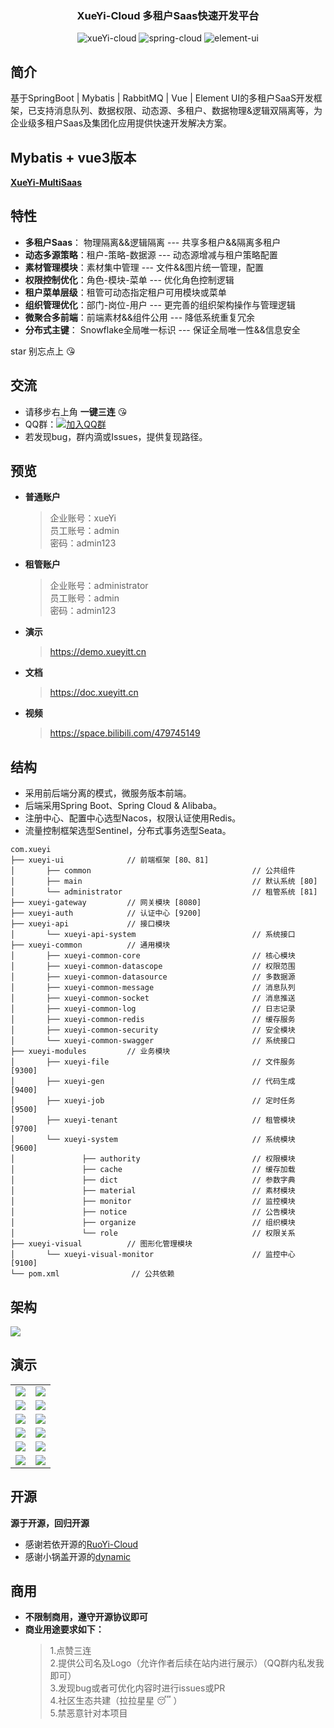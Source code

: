 <div align="center"><h3 align="center">XueYi-Cloud 多租户Saas快速开发平台</h3></div>
<p align="center">     
    <p align="center">
        <a>
            <img src="https://img.shields.io/badge/XueYi%20Cloud-v4.1.3-brightgreen" alt="xueYi-cloud">
        </a>
        <a>
            <img src="https://img.shields.io/badge/Spring%20Cloud-2020-blue" alt="spring-cloud">
        </a>
        <a>
            <img src="https://img.shields.io/badge/element--ui-2.15-brightgreen" alt="element-ui">
        </a>
    </p>
</p>

## 简介
基于SpringBoot | Mybatis | RabbitMQ | Vue | Element UI的多租户SaaS开发框架，已支持消息队列、数据权限、动态源、多租户、数据物理&逻辑双隔离等，为企业级多租户Saas及集团化应用提供快速开发解决方案。

##  Mybatis + vue3版本

**[XueYi-MultiSaas](https://gitee.com/xueyitiantang/XueYi-MultiSaas)**

## 特性
- **多租户Saas**： 物理隔离&&逻辑隔离 --- 共享多租户&&隔离多租户
- **动态多源策略**：租户-策略-数据源 --- 动态源增减与租户策略配置
- **素材管理模块**：素材集中管理 --- 文件&&图片统一管理，配置
- **权限控制优化**：角色-模块-菜单 --- 优化角色控制逻辑
- **租户菜单层级**：租管可动态指定租户可用模块或菜单
- **组织管理优化**：部门-岗位-用户 --- 更完善的组织架构操作与管理逻辑
- **微聚合多前端**：前端素材&&组件公用 --- 降低系统重复冗余
- **分布式主键**：  Snowflake全局唯一标识 --- 保证全局唯一性&&信息安全

star 别忘点上 :kissing_heart:

## 交流
- 请移步右上角  **一键三连** :kissing_heart:
- QQ群：[![加入QQ群](https://img.shields.io/badge/779343138-blue.svg)](https://jq.qq.com/?_wv=1027&k=zw11JJhj)
- 若发现bug，群内滴或Issues，提供复现路径。

## 预览
- **普通账户**
    > 企业账号：xueYi   
    员工账号：admin   
    密码：admin123

- **租管账户**
  > 企业账号：administrator   
  员工账号：admin   
  密码：admin123

- **演示**
    >https://demo.xueyitt.cn         
- **文档**
    >https://doc.xueyitt.cn     
- **视频**
    >https://space.bilibili.com/479745149

## 结构

* 采用前后端分离的模式，微服务版本前端。
* 后端采用Spring Boot、Spring Cloud & Alibaba。
* 注册中心、配置中心选型Nacos，权限认证使用Redis。
* 流量控制框架选型Sentinel，分布式事务选型Seata。

~~~
com.xueyi     
├── xueyi-ui              // 前端框架 [80、81]
│       ├── common                                    // 公共组件
│       ├── main                                      // 默认系统 [80]
│       └── administrator                             // 租管系统 [81]
├── xueyi-gateway         // 网关模块 [8080]
├── xueyi-auth            // 认证中心 [9200]
├── xueyi-api             // 接口模块
│       └── xueyi-api-system                          // 系统接口
├── xueyi-common          // 通用模块
│       ├── xueyi-common-core                         // 核心模块
│       ├── xueyi-common-datascope                    // 权限范围
│       ├── xueyi-common-datasource                   // 多数据源
│       ├── xueyi-common-message                      // 消息队列
│       ├── xueyi-common-socket                       // 消息推送
│       ├── xueyi-common-log                          // 日志记录
│       ├── xueyi-common-redis                        // 缓存服务
│       ├── xueyi-common-security                     // 安全模块
│       └── xueyi-common-swagger                      // 系统接口
├── xueyi-modules         // 业务模块
│       ├── xueyi-file                                // 文件服务 [9300]
│       ├── xueyi-gen                                 // 代码生成 [9400]
│       ├── xueyi-job                                 // 定时任务 [9500]
│       ├── xueyi-tenant                              // 租管模块 [9700]
│       └── xueyi-system                              // 系统模块 [9600]
│               ├── authority                         // 权限模块
│               ├── cache                             // 缓存加载
│               ├── dict                              // 参数字典
│               ├── material                          // 素材模块
│               ├── monitor                           // 监控模块
│               ├── notice                            // 公告模块
│               ├── organize                          // 组织模块
│               └── role                              // 权限关系
├── xueyi-visual          // 图形化管理模块
│       └── xueyi-visual-monitor                      // 监控中心 [9100]
└── pom.xml                // 公共依赖
~~~

## 架构

<img src="https://images.gitee.com/uploads/images/2021/1108/172436_9deff9ff_7382127.png"/>


## 演示

<table>
    <tr>
        <td><img src="https://images.gitee.com/uploads/images/2021/0814/151423_c5168169_7382127.jpeg"/></td>
        <td><img src="https://images.gitee.com/uploads/images/2021/0501/140513_48ff7abd_7382127.png"/></td>
    </tr>
    <tr>
        <td><img src="https://images.gitee.com/uploads/images/2021/0814/151634_fee2ab95_7382127.png"/></td>
        <td><img src="https://images.gitee.com/uploads/images/2021/0507/131952_3b892800_7382127.png"/></td>
    </tr>
    <tr>
        <td><img src="https://images.gitee.com/uploads/images/2021/0814/151708_cef1f3ed_7382127.png"/></td>
        <td><img src="https://images.gitee.com/uploads/images/2021/0814/151737_4c4174db_7382127.png"/></td>
    </tr>
    <tr>
        <td><img src="https://images.gitee.com/uploads/images/2021/0814/151824_752e5b07_7382127.png"/></td>
        <td><img src="https://images.gitee.com/uploads/images/2021/0814/151842_48c3407a_7382127.png"/></td>
    </tr>
    <tr>
        <td><img src="https://images.gitee.com/uploads/images/2021/0814/151937_3b66dcc6_7382127.png"/></td>
        <td><img src="https://images.gitee.com/uploads/images/2021/0814/151949_008cd20b_7382127.png"/></td>
    </tr>
    <tr>
        <td><img src="https://images.gitee.com/uploads/images/2021/0814/152034_e32f2b9a_7382127.png"/></td>
        <td><img src="https://images.gitee.com/uploads/images/2021/0501/140619_628675c2_7382127.png"/></td>
    </tr>
</table>

## 开源
**源于开源，回归开源**
* 感谢若依开源的[RuoYi-Cloud](https://gitee.com/y_project/RuoYi-Cloud)
* 感谢小锅盖开源的[dynamic](https://gitee.com/baomidou/dynamic-datasource-spring-boot-starter)

## 商用
- **不限制商用，遵守开源协议即可**
- **商业用途要求如下：**
    > 1.点赞三连   
      2.提供公司名及Logo（允许作者后续在站内进行展示）（QQ群内私发我即可）   
      3.发现bug或者可优化内容时进行issues或PR    
      4.社区生态共建（拉拉星星 :sleeping: ）    
      5.禁恶意针对本项目
